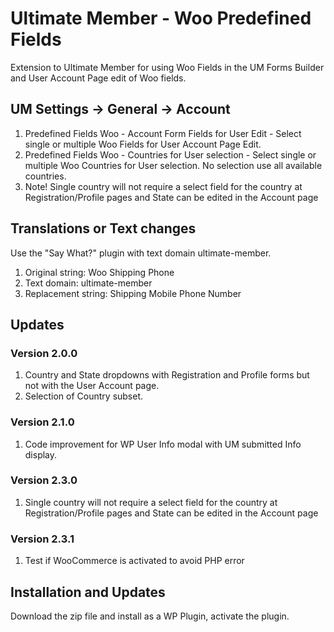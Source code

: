 # Ultimate Member - Woo Predefined Fields
Extension to Ultimate Member for using Woo Fields in the UM Forms Builder and User Account Page edit of Woo fields.

## UM Settings -> General -> Account
1. Predefined Fields Woo - Account Form Fields for User Edit - Select single or multiple Woo Fields for User Account Page Edit.
2. Predefined Fields Woo - Countries for User selection - Select single or multiple Woo Countries for User selection. No selection use all available countries.
3. Note! Single country will not require a select field for the country at Registration/Profile pages and State can be edited in the Account page

## Translations or Text changes
Use the "Say What?" plugin with text domain ultimate-member.
1. Original string: Woo Shipping Phone
2. Text domain: ultimate-member
3. Replacement string: Shipping Mobile Phone Number

## Updates
### Version 2.0.0
1. Country and State dropdowns with Registration and Profile forms but not with the User Account page.
2. Selection of Country subset.

### Version 2.1.0
1. Code improvement for WP User Info modal with UM submitted Info display.

### Version 2.3.0
1. Single country will not require a select field for the country at Registration/Profile pages and State can be edited in the Account page

### Version 2.3.1
1. Test if WooCommerce is activated to avoid PHP error

## Installation and Updates
Download the zip file and install as a WP Plugin, activate the plugin.
